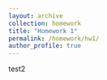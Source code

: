 ```yaml
---
layout: archive
collection: homework
title: "Homework 1"
permalink: /homework/hw1/
author_profile: true
---
```

test2

